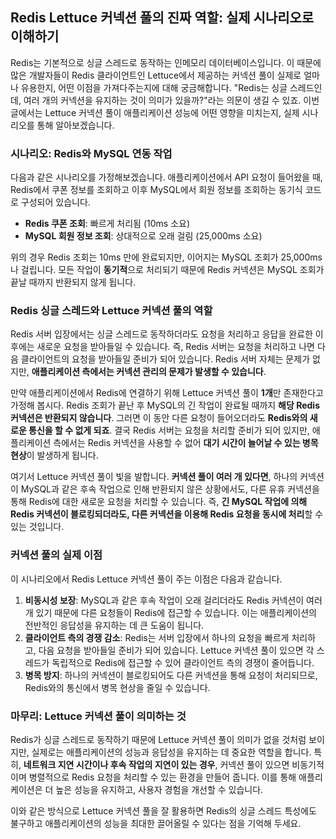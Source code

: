 ## Redis Lettuce 커넥션 풀의 진짜 역할: 실제 시나리오로 이해하기

Redis는 기본적으로 싱글 스레드로 동작하는 인메모리 데이터베이스입니다. 이 때문에 많은 개발자들이 Redis 클라이언트인 Lettuce에서 제공하는 커넥션 풀이 실제로 얼마나 유용한지, 어떤 이점을 가져다주는지에 대해 궁금해합니다. "Redis는 싱글 스레드인데, 여러 개의 커넥션을 유지하는 것이 의미가 있을까?"라는 의문이 생길 수 있죠. 이번 글에서는 Lettuce 커넥션 풀이 애플리케이션 성능에 어떤 영향을 미치는지, 실제 시나리오를 통해 알아보겠습니다.

### 시나리오: Redis와 MySQL 연동 작업

다음과 같은 시나리오를 가정해보겠습니다. 애플리케이션에서 API 요청이 들어왔을 때, Redis에서 쿠폰 정보를 조회하고 이후 MySQL에서 회원 정보를 조회하는 동기식 코드로 구성되어 있습니다.

- **Redis 쿠폰 조회**: 빠르게 처리됨 (10ms 소요)
- **MySQL 회원 정보 조회**: 상대적으로 오래 걸림 (25,000ms 소요)

위의 경우 Redis 조회는 10ms 만에 완료되지만, 이어지는 MySQL 조회가 25,000ms나 걸립니다. 모든 작업이 **동기적**으로 처리되기 때문에 Redis 커넥션은 MySQL 조회가 끝날 때까지 반환되지 않게 됩니다.

### Redis 싱글 스레드와 Lettuce 커넥션 풀의 역할

Redis 서버 입장에서는 싱글 스레드로 동작하더라도 요청을 처리하고 응답을 완료한 이후에는 새로운 요청을 받아들일 수 있습니다. 즉, Redis 서버는 요청을 처리하고 나면 다음 클라이언트의 요청을 받아들일 준비가 되어 있습니다. Redis 서버 자체는 문제가 없지만, **애플리케이션 측에서는 커넥션 관리의 문제가 발생할 수 있습니다**.

만약 애플리케이션에서 Redis에 연결하기 위해 Lettuce 커넥션 풀이 **1개**만 존재한다고 가정해 봅시다. Redis 조회가 끝난 후 MySQL의 긴 작업이 완료될 때까지 **해당 Redis 커넥션은 반환되지 않습니다**. 그러면 이 동안 다른 요청이 들어오더라도 **Redis와의 새로운 통신을 할 수 없게 되죠**. 결국 Redis 서버는 요청을 처리할 준비가 되어 있지만, 애플리케이션 측에서는 Redis 커넥션을 사용할 수 없어 **대기 시간이 늘어날 수 있는 병목 현상**이 발생하게 됩니다.

여기서 Lettuce 커넥션 풀이 빛을 발합니다. **커넥션 풀이 여러 개 있다면**, 하나의 커넥션이 MySQL과 같은 후속 작업으로 인해 반환되지 않은 상황에서도, 다른 유휴 커넥션을 통해 Redis에 대한 새로운 요청을 처리할 수 있습니다. 즉, **긴 MySQL 작업에 의해 Redis 커넥션이 블로킹되더라도, 다른 커넥션을 이용해 Redis 요청을 동시에 처리**할 수 있는 것입니다.

### 커넥션 풀의 실제 이점

이 시나리오에서 Redis Lettuce 커넥션 풀이 주는 이점은 다음과 같습니다.

1. **비동시성 보장**: MySQL과 같은 후속 작업이 오래 걸리더라도 Redis 커넥션이 여러 개 있기 때문에 다른 요청들이 Redis에 접근할 수 있습니다. 이는 애플리케이션의 전반적인 응답성을 유지하는 데 큰 도움이 됩니다.
2. **클라이언트 측의 경쟁 감소**: Redis는 서버 입장에서 하나의 요청을 빠르게 처리하고, 다음 요청을 받아들일 준비가 되어 있습니다. Lettuce 커넥션 풀이 있으면 각 스레드가 독립적으로 Redis에 접근할 수 있어 클라이언트 측의 경쟁이 줄어듭니다.
3. **병목 방지**: 하나의 커넥션이 블로킹되어도 다른 커넥션을 통해 요청이 처리되므로, Redis와의 통신에서 병목 현상을 줄일 수 있습니다.

### 마무리: Lettuce 커넥션 풀이 의미하는 것

Redis가 싱글 스레드로 동작하기 때문에 Lettuce 커넥션 풀이 의미가 없을 것처럼 보이지만, 실제로는 애플리케이션의 성능과 응답성을 유지하는 데 중요한 역할을 합니다. 특히, **네트워크 지연 시간이나 후속 작업의 지연이 있는 경우**, 커넥션 풀이 있으면 비동기적이며 병렬적으로 Redis 요청을 처리할 수 있는 환경을 만들어 줍니다. 이를 통해 애플리케이션은 더 높은 성능을 유지하고, 사용자 경험을 개선할 수 있습니다.

이와 같은 방식으로 Lettuce 커넥션 풀을 잘 활용하면 Redis의 싱글 스레드 특성에도 불구하고 애플리케이션의 성능을 최대한 끌어올릴 수 있다는 점을 기억해 두세요.

